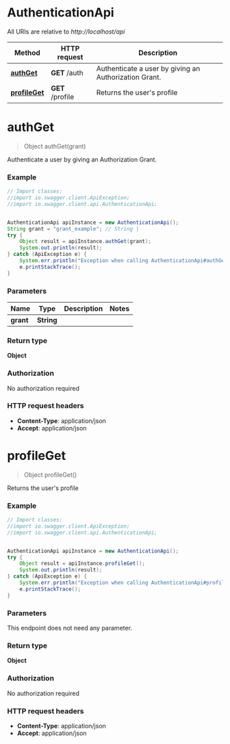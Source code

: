 # AuthenticationApi

All URIs are relative to *http://localhost/api*

Method | HTTP request | Description
------------- | ------------- | -------------
[**authGet**](AuthenticationApi.md#authGet) | **GET** /auth | Authenticate a user by giving an Authorization Grant.
[**profileGet**](AuthenticationApi.md#profileGet) | **GET** /profile | Returns the user&#39;s profile


<a name="authGet"></a>
# **authGet**
> Object authGet(grant)

Authenticate a user by giving an Authorization Grant.

### Example
```java
// Import classes:
//import io.swagger.client.ApiException;
//import io.swagger.client.api.AuthenticationApi;


AuthenticationApi apiInstance = new AuthenticationApi();
String grant = "grant_example"; // String | 
try {
    Object result = apiInstance.authGet(grant);
    System.out.println(result);
} catch (ApiException e) {
    System.err.println("Exception when calling AuthenticationApi#authGet");
    e.printStackTrace();
}
```

### Parameters

Name | Type | Description  | Notes
------------- | ------------- | ------------- | -------------
 **grant** | **String**|  |

### Return type

**Object**

### Authorization

No authorization required

### HTTP request headers

 - **Content-Type**: application/json
 - **Accept**: application/json

<a name="profileGet"></a>
# **profileGet**
> Object profileGet()

Returns the user&#39;s profile

### Example
```java
// Import classes:
//import io.swagger.client.ApiException;
//import io.swagger.client.api.AuthenticationApi;


AuthenticationApi apiInstance = new AuthenticationApi();
try {
    Object result = apiInstance.profileGet();
    System.out.println(result);
} catch (ApiException e) {
    System.err.println("Exception when calling AuthenticationApi#profileGet");
    e.printStackTrace();
}
```

### Parameters
This endpoint does not need any parameter.

### Return type

**Object**

### Authorization

No authorization required

### HTTP request headers

 - **Content-Type**: application/json
 - **Accept**: application/json

